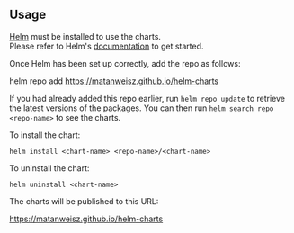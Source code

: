 ## Usage

[Helm](https://helm.sh) must be installed to use the charts.  
Please refer to Helm's [documentation](https://helm.sh/docs) to get started.


Once Helm has been set up correctly, add the repo as follows:

  helm repo add <repo-name> https://matanweisz.github.io/helm-charts

If you had already added this repo earlier, run `helm repo update` to retrieve
the latest versions of the packages.
You can then run `helm search repo <repo-name>` to see the charts.


To install the <chart-name> chart:

    helm install <chart-name> <repo-name>/<chart-name>

To uninstall the chart:

    helm uninstall <chart-name>


The charts will be published to this URL:
  
  https://matanweisz.github.io/helm-charts
